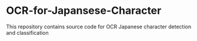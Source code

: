 # OCR-for-Japansese-Character

This repository contains source code for OCR Japanese character detection and classification
